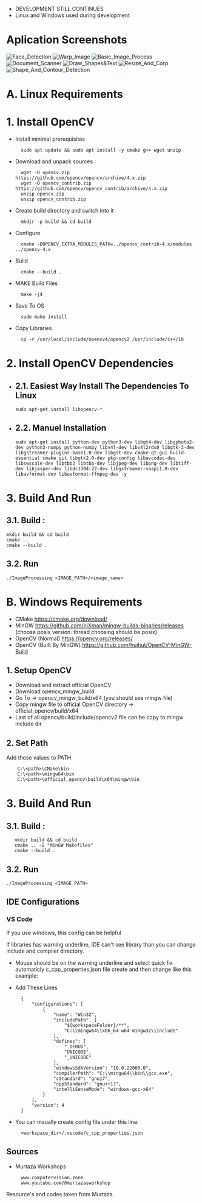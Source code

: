 * DEVELOPMENT STILL CONTINUES
* Linux and Windows used during development


# Aplication Screenshots

![Face_Detection](dev-doc/images_for_readme/Face_Detection.png)
![Warp_Image](dev-doc/images_for_readme/Warp_Image.png)
![Basic_Image_Process](dev-doc/images_for_readme/Basic_Image_Process.png)
![Document_Scanner](dev-doc/images_for_readme/Document_Scanner.png)
![Draw_Shapes&Text](dev-doc/images_for_readme/Draw_Shapes&Text.png)
![Resize_And_Corp](dev-doc/images_for_readme/Resize_And_Corp.png)
![Shape_And_Contour_Detection](dev-doc/images_for_readme/Shape_And_Contour_Detection.png)

# A. Linux Requirements

# 1. Install OpenCV

* Install minimal prerequisites

        sudo apt update && sudo apt install -y cmake g++ wget unzip

* Download and unpack sources

        wget -O opencv.zip https://github.com/opencv/opencv/archive/4.x.zip
        wget -O opencv_contrib.zip https://github.com/opencv/opencv_contrib/archive/4.x.zip
        unzip opencv.zip
        unzip opencv_contrib.zip

* Create build directory and switch into it
        
        mkdir -p build && cd build

* Configure
        
        cmake -DOPENCV_EXTRA_MODULES_PATH=../opencv_contrib-4.x/modules ../opencv-4.x

* Build
        
        cmake --build .

* MAKE Build Files
        
        make -j4

* Save To OS
        
        sudo make install

* Copy Libraries

        cp -r /usr/local/include/opencv4/opencv2 /usr/include/c++/10

# 2. Install OpenCV Dependencies

* ## 2.1. Easiest Way Install The Dependencies To Linux
      
      sudo apt-get install libopencv-*

* ## 2.2. Manuel Installation
    
      sudo apt-get install python-dev python3-dev libqt4-dev libgphoto2-dev python3-numpy python-numpy libv4l-dev libv4l2rds0 libgtk-3-dev libgstreamer-plugins-base1.0-dev libgst-dev cmake-qt-gui build-essential cmake git libgtk2.0-dev pkg-config libavcodec-dev libswscale-dev libtbb2 libtbb-dev libjpeg-dev libpng-dev libtiff-dev libjasper-dev libdc1394-22-dev libgstreamer-vaapi1.0-dev libavformat-dev libavformat-ffmpeg-dev -y

# 3. Build And Run

## 3.1. Build :

    mkdir build && cd build
    cmake ..
    cmake --build .

## 3.2. Run

    ./ImageProcessing <IMAGE_PATH>/<image_name>


# B. Windows Requirements

* CMake https://cmake.org/download/
* MinGW https://github.com/niXman/mingw-builds-binaries/releases (choose posix version. thread choosing should be posix)
* OpenCV (Normal) https://opencv.org/releases/
* OpenCV (Built By MinGW) https://github.com/huihut/OpenCV-MinGW-Build

## 1. Setup OpenCV

* Download and extract official OpenCV 
* Download opencv_mingw_build
* Go To -> opencv_mingw_build/x64 (you should see mingw file)
* Copy mingw file to official OpenCV directory -> official_opencv/build/x64
* Last of all opencv/build/include/opencv2 file can be copy to mingw include dir

## 2. Set Path

Add these values to PATH

        C:\<path>\CMake\bin
        C:\<path>\mingw64\bin
        C:\<path>\official_opencv\build\x64\mingw\bin

# 3. Build And Run

## 3.1. Build :

       mkdir build && cd build
       cmake .. -G "MinGW Makefiles"
       cmake --build .

## 3.2. Run
 
    ./ImageProcessing <IMAGE_PATH>

## IDE Configurations

### VS Code

If you use windows, this config can be helpful

If libraries has warning underline, IDE can't see library than you can change include and compiler directory. 

* Mouse should be on the warning underline and select quick fix automaticly  c_cpp_properties.json file create and then change like this example:


* Add These Lines 

        {
            "configurations": [
                {
                    "name": "Win32",
                    "includePath": [
                        "${workspaceFolder}/**",
                        "C:\\mingw64\\x86_64-w64-mingw32\\include"
                    ],
                    "defines": [
                        "_DEBUG",
                        "UNICODE",
                        "_UNICODE"
                    ],
                    "windowsSdkVersion": "10.0.22000.0",
                    "compilerPath": "C:\\mingw64\\bin\\gcc.exe",
                    "cStandard": "gnu17",
                    "cppStandard": "gnu++17",
                    "intelliSenseMode": "windows-gcc-x64"
                }
            ],
            "version": 4
        }        

* You can maually create config file under this line: 

        <workspace_dir>/.vscode/c_cpp_properties.json

## Sources

* Murtaza Workshops 

        www.computervision.zone
        www.youtube.com/@murtazasworkshop

Resource's and codes taken from Murtaza.